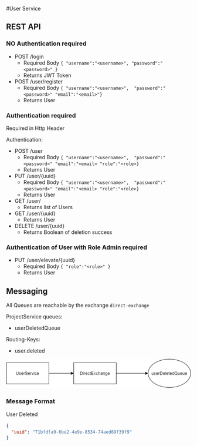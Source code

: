 #User Service

## REST API

### NO Authentication required
* POST /login 
    * Required Body ```{ "username":"<username>", "password":"<password>" }```
    * Returns JWT Token
* POST /user/register
    * Required Body ```{ "username":"<username>",  "password":"<password>" "email":"<email>"}```
    * Returns User
### Authentication required
Required in Http Header 

Authentication: <JWT Token>

* POST /user
    * Required Body ```{ "username":"<username>",  "password":"<password>" "email":"<email> "role":"<role>}```
    * Returns User 
* PUT /user/{uuid}
    * Required Body ```{ "username":"<username>",  "password":"<password>" "email":"<email> "role":"<role>}```
    * Returns User
* GET /user/
    * Returns list of Users
* GET /user/{uuid}
    * Returns User
* DELETE /user/{uuid}
    * Returns Boolean of deletion success

### Authentication of User with Role Admin required

* PUT /user/elevate/{uuid}
    * Required Body ```{ "role":"<role>" }```
    * Returns User

## Messaging

All Queues are reachable by the exchange `direct-exchange`

ProjectService queues:

* userDeletedQueue

Routing-Keys:
* user.deleted


!["messaging architecture"](./img/rabbit.png)

### Message Format

User Deleted
```json
{
  "uuid": "71bfdfa9-6be2-4e9e-8534-74aed69f39f9"
}
```
